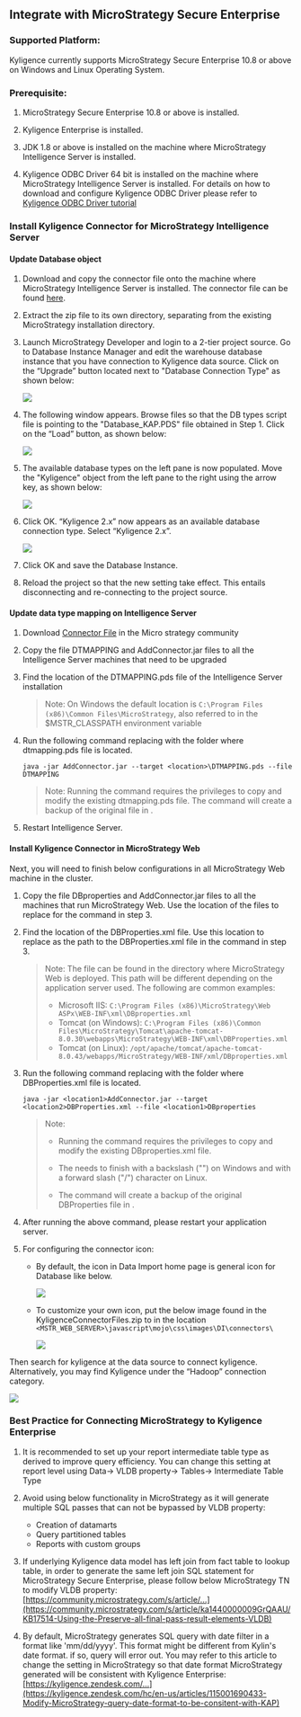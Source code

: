 ## Integrate with MicroStrategy Secure Enterprise

### Supported Platform:

Kyligence currently supports MicroStrategy Secure Enterprise 10.8 or above on Windows and Linux Operating System. 

### Prerequisite:

1. MicroStrategy Secure Enterprise 10.8 or above is installed. 

2. Kyligence Enterprise is installed. 

3. JDK 1.8 or above is installed on the machine where MicroStrategy Intelligence Server is installed.

4. Kyligence ODBC Driver 64 bit is installed on the machine where MicroStrategy Intelligence Server is installed. 
For details on how to download and configure Kyligence ODBC Driver please refer to [Kyligence ODBC Driver tutorial](../../driver/odbc/README.md)

  
### Install Kyligence Connector for MicroStrategy Intelligence Server

#### Update Database object

1. Download and copy the connector file onto the machine where MicroStrategy Intelligence Server is installed. The connector file can be found [here](https://community.microstrategy.com/s/article/Kyligence-Analytic-Platform).

2. Extract the zip file to its own directory, separating from the existing MicroStrategy installation directory.

3. Launch MicroStrategy Developer and login to a 2-tier project source. Go to Database Instance Manager and edit the warehouse database instance that you have connection to Kyligence data source. Click on the “Upgrade” button located next to "Database Connection Type" as shown below:

   ![](../../images/microstrategy_10_8/database_instances.png)

4. The following window appears. Browse files so that the DB types script file is pointing to the "Database_KAP.PDS" file obtained in Step 1. Click on the “Load” button, as shown below:

   ![](../../images/microstrategy_10_8/load.png)

5. The available database types on the left pane is now populated. Move the "Kyligence" object from the left pane to the right using the arrow key, as shown below:

   ![](../../images/microstrategy_10_8/add_database.png)

6. Click OK. “Kyligence 2.x” now appears as an available database connection type. Select “Kyligence 2.x”.

   ![](../../images/microstrategy_10_8/select_kyligence.png)

7. Click OK and save the Database Instance.

8. Reload the project so that the new setting take effect. This entails disconnecting and re-connecting to the project source.


#### Update data type mapping on Intelligence Server

1. Download [Connector File](https://community.microstrategy.com/s/article/Kyligence-Analytic-Platform?language=undefined) in the Micro strategy community

2. Copy the file DTMAPPING and AddConnector.jar files to all the Intelligence Server machines that need to be upgraded

3. Find the location of the DTMAPPING.pds file of the Intelligence Server installation

   > Note: On Windows the default location is `C:\Program Files (x86)\Common Files\MicroStrategy`, also referred to in the  $MSTR_CLASSPATH environment variable

4. Run the following command replacing <location> with the folder where dtmapping.pds file is located.

   ```
   java -jar AddConnector.jar --target <location>\DTMAPPING.pds --file DTMAPPING
   ```

   > Note: Running the command requires the privileges to copy and modify the existing dtmapping.pds file. The command will create a backup of the original file in <location>.

5. Restart Intelligence Server.


#### Install Kyligence Connector in MicroStrategy Web

Next, you will need to finish below configurations in all MicroStrategy Web machine in the cluster. 
1. Copy the file DBproperties and AddConnector.jar files to all the machines that run MicroStrategy Web. Use the location of the files to replace <location1> for the command in step 3.

2. Find the location of the DBProperties.xml file. Use this location to replace <location2> as the path to the DBProperties.xml file in the command in step 3. 

   > Note: The file can be found in the directory where MicroStrategy Web is deployed. This path will be different depending on the application server used. The following are common examples:
   >
   > * Microsoft IIS: `C:\Program Files (x86)\MicroStrategy\Web ASPx\WEB-INF\xml\DBproperties.xml`
   > * Tomcat (on Windows): `C:\Program Files (x86)\Common Files\MicroStrategy\Tomcat\apache-tomcat-8.0.30\webapps\MicroStrategy\WEB-INF\xml\DBProperties.xml`
   > * Tomcat (on Linux): `/opt/apache/tomcat/apache-tomcat-8.0.43/webapps/MicroStrategy/WEB-INF/xml/DBproperties.xml`

3. Run the following command replacing <location2> with the folder where DBProperties.xml file is located.

      ```
      java -jar <location1>AddConnector.jar --target <location2>DBProperties.xml --file <location1>DBproperties
      ```

      > Note:
      >
      > * Running the command requires the privileges to copy and modify the existing DBproperties.xml file.
      >
      > * The <location> needs to finish with a backslash ("\") on Windows and with a forward slash ("/") character on Linux.
      >
      > * The command will create a backup of the original DBProperties file in <location2>.

4. After running the above command, please restart your application server.

5. For configuring the connector icon:

      * By default, the icon in Data Import home page is general icon for Database like below.

        ![](../../images/microstrategy_10_8/default_icon.png)

      * To customize your own icon, put the below image found in the KyligenceConnectorFiles.zip to in the location `<MSTR_WEB_SERVER>\javascript\mojo\css\images\DI\connectors\`

        ![](../../images/microstrategy_10_8/ky_icon.png)


Then search for kyligence at the data source to connect kyligence. Alternatively, you may find Kyligence under the “Hadoop” connection category.

![](../../images/microstrategy_10_8/datasource_ky.png)

### Best Practice for Connecting MicroStrategy to Kyligence Enterprise

1. It is recommended to set up your report intermediate table type as derived to improve query efficiency.
   You can change this setting at report level using Data-> VLDB property-> Tables-> Intermediate Table Type

2. Avoid using below functionality in MicroStrategy as it will generate multiple SQL passes that can not be bypassed by VLDB property:
    - Creation of datamarts
    - Query partitioned tables
    - Reports with custom groups

3. If underlying Kyligence data model has left join from fact table to lookup table, in order to generate the same left join SQL statement for MicroStrategy Secure Enterprise, please follow below MicroStrategy TN to modify VLDB property: [https://community.microstrategy.com/s/article/...](https://community.microstrategy.com/s/article/ka1440000009GrQAAU/KB17514-Using-the-Preserve-all-final-pass-result-elements-VLDB)

4. By default, MicroStrategy generates SQL query with date filter in a format like 'mm/dd/yyyy'. This format might be different from Kylin's date format. if so, query will error out. You may refer to this article to change the setting in MicroStrategy so that date format MicroStrategy generated will be consistent with Kyligence Enterprise: [https://kyligence.zendesk.com/...](https://kyligence.zendesk.com/hc/en-us/articles/115001690433-Modify-MicroStrategy-query-date-format-to-be-consitent-with-KAP)

